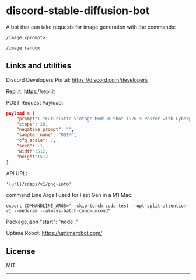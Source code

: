 # discord-stable-diffusion-bot
A bot that can take requests for image generation with the commands:

```
/image <prompt>
```
```
/image random
```

## Links and utilities

Discord Developers Portal:
https://discord.com/developers

Repl.it:
https://repl.it

POST Request Payload:
```json
payload = {
    "prompt": "Futuristic Vintage Medium Shot 1920's Poster with Cyberpunk, ovni,  tron biker with helmet bike, black in color, with a cyberpunk city background, futuristic lighting, cinematic lighting, cozy lighting, 8k, cinematic poster vintage 1800s",
    "steps": 20,
    "negative_prompt": "",
    "sampler_name": "DDIM",
    "cfg_scale": 7,
    "seed": -1,
    "width":512,
    "height":512
}
```

API URL:
```
'{url}/sdapi/v1/png-info'
```

command Line Args I used for Fast Gen in a M1 Mac:
```
export COMMANDLINE_ARGS="--skip-torch-cuda-test --opt-split-attention-v1 --medvram --always-batch-cond-uncond"
```
Package.json
"start": "node ."

Uptime Robot:
https://uptimerobot.com/

## License

MIT

---
